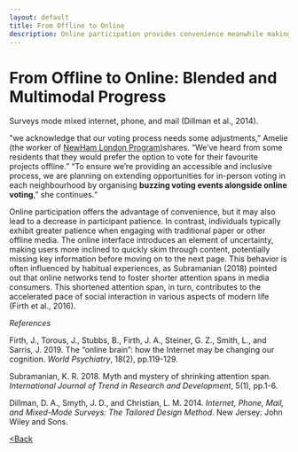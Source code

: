 ```yaml
---
layout: default
title: From Offline to Online
description: Online participation provides convenience meanwhile making participants have less patience.
---
```


# From Offline to Online: Blended and Multimodal Progress

Surveys mode mixed internet, phone, and mail (Dillman et al., 2014).

"we acknowledge that our voting process needs some adjustments,” Amelie (the worker of [NewHam London Program](https://www.citizenlab.co/blog/case-study/lessons-learned-newham-flagship-participatory-budget-programme/))shares. “We’ve heard from some residents that they would prefer the option to vote for their favourite projects offline.”
“To ensure we’re providing an accessible and inclusive process, we are planning on extending opportunities for in-person voting in each neighbourhood by organising **buzzing voting events alongside online voting**,” she continues.“

Online participation offers the advantage of convenience, but it may also lead to a decrease in participant patience. In contrast, individuals typically exhibit greater patience when engaging with traditional paper or other offline media. The online interface introduces an element of uncertainty, making users more inclined to quickly skim through content, potentially missing key information before moving on to the next page. This behavior is often influenced by habitual experiences, as Subramanian (2018) pointed out that online networks tend to foster shorter attention spans in media consumers. This shortened attention span, in turn, contributes to the accelerated pace of social interaction in various aspects of modern life (Firth et al., 2016).

*References*

Firth, J., Torous, J., Stubbs, B., Firth, J. A., Steiner, G. Z., Smith, L., and Sarris, J. 2019. The “online brain”: how the Internet may be changing our cognition. _World Psychiatry_, 18(2), pp.119-129.

Subramanian, K. R. 2018. Myth and mystery of shrinking attention span. _International Journal of Trend in Research and Development_, 5(1), pp.1-6.

Dillman, D. A., Smyth, J. D., and Christian, L. M. 2014. _Internet, Phone, Mail, and Mixed-Mode Surveys: The Tailored Design Method_. New Jersey: John Wiley and Sons.



[<Back](./)
